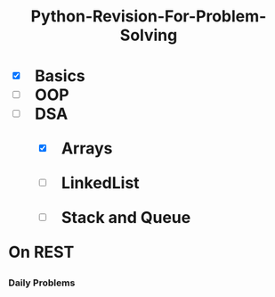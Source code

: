 <h1 align="center" > Python-Revision-For-Problem-Solving <h1>

 - [x] Basics
 - [ ] OOP
 - [ ] DSA
   - [x] Arrays
   - [ ] LinkedList
   - [ ] Stack and Queue 

 
  
On REST 

### Daily Problems
  
